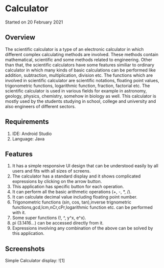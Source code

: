 # Calculator
Started on 20 February 2021

## Overview
The scientific calculator is a type of an electronic calculator in which different complex calculating methods are involved. These methods contain mathematical, scientific and some methods related to engineering. Other than that, the scientific calculators have some features similiar to ordinary calculator in which many kinds of basic calculations can be performed like addition, subtraction, multiplication, division etc. The functions which are involved in scientific calculator are scientific notations, floating point values, trigonometric functions, logarithmic function, fraction, factorial etc. The scientific calculator is used in various fields for example in astronomy, geology, physics, chemistry, somehow in biology as well. This calculator is mostly used by the students studying in school, college and university and also engineers of different sectors. 


## Requirements

1.	IDE: Android Studio
2.	Language: Java


## Features
1. It has a simple responsive UI design that can be understood easily by all users and fits with all sizes of screens. 
2. The calculator has a standard display and it shows complicated expressions by clicking on the arrow button.
3. This application has specific button for each operation.
4. It can perform all the basic arithmetic operations (+, -, *, /). 
5. It can calculate decimal value including floating point number. 
6. Trigonometric functions (sin, cos, tan),inverse trignometric functions,gcd,lcm,nCr,cPr,logarithmic function etc. can be performed with it.
7. Some super functions (!, ^, y^x, e^x).
8. pi (3.1416…) can be accessed directly from it.
9. Expressions involving any combination of the above can be solved by this application.

## Screenshots

Simple Calculator display:
![1]
